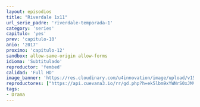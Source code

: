 ```yaml
---
layout: episodios
title: "Riverdale 1x11"
url_serie_padre: 'riverdale-temporada-1'
category: 'series'
capitulo: 'yes'
prev: 'capitulo-10'
anio: '2017'
proximo: 'capitulo-12'
sandbox: allow-same-origin allow-forms
idioma: 'Subtitulado'
reproductor: 'fembed'
calidad: 'Full HD'
image_banner: 'https://res.cloudinary.com/u4innovation/image/upload/v1565152608/maxresdefault-min_vy9nnj.jpg'
reproductores: ["https://api.cuevana3.io/rr/gd.php?h=ek5lbm9xYWNrS0xJMVp5b21KREk0dFBLbjVkaHhkRGdrOG1jbnBpUnhhS1YzSXVhcHF1NHZLZllmSG1TcDVPc2w3Q0FuS08yMTlqSnA2RnJldEsweEplU3FadVkyUT09"]
tags:
- Drama
---
```











